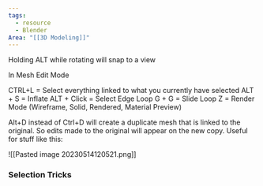 ```yaml
---
tags:
  - resource
  - Blender
Area: "[[3D Modeling]]"
---
```


Holding ALT while rotating will snap to a view

In Mesh Edit Mode

CTRL+L = Select everything linked to what you currently have selected
ALT + S = Inflate
ALT + Click = Select Edge Loop
G + G = Slide Loop
Z = Render Mode (Wireframe, Solid, Rendered, Material Preview)

Alt+D instead of Ctrl+D will create a duplicate mesh that is linked to the original.  So edits made to the original will appear on the new copy.  Useful for stuff like this:

![[Pasted image 20230514120521.png]]


### Selection Tricks